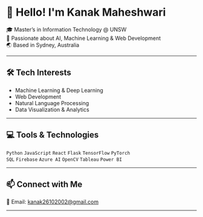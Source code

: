 # 👋 Hello! I'm Kanak Maheshwari

🎓 Master’s in Information Technology @ UNSW  
🤖 Passionate about AI, Machine Learning & Web Development  
🌏 Based in Sydney, Australia

---

## 🛠️ Tech Interests

- Machine Learning & Deep Learning  
- Web Development  
- Natural Language Processing  
- Data Visualization & Analytics

---

## 💻 Tools & Technologies

`Python` `JavaScript` `React` `Flask` `TensorFlow` `PyTorch`  
`SQL` `Firebase` `Azure AI` `OpenCV` `Tableau` `Power BI`

---

## 📫 Connect with Me

 
📧 Email: kanak26102002@gmail.com

---


